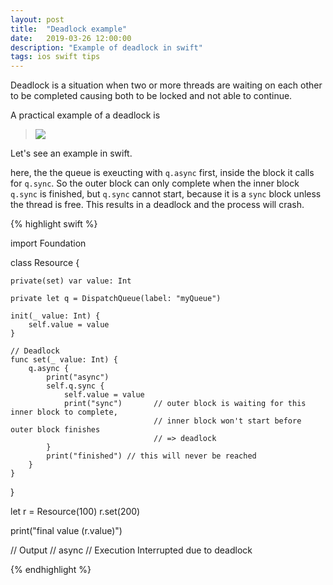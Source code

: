 ```yaml
---
layout: post
title:  "Deadlock example"
date:   2019-03-26 12:00:00
description: "Example of deadlock in swift"
tags: ios swift tips
---
```


<div class="cap"></div>

Deadlock is a situation when two or more threads are waiting on each other to be completed causing both to be locked and not able to continue.

A practical example of a deadlock is
> ![](http://2.bp.blogspot.com/-Ea6nG9AEk7U/U0ujxYPlE8I/AAAAAAAAAQk/L708OZhEorc/s1600/deadlock2_v2.jpg)


Let's see an example in swift.

here, the the queue is exeucting with `q.async` first, inside the block it calls for `q.sync`. So the outer block can only complete when the inner block `q.sync` is finished, but `q.sync` cannot start, because it is a `sync` block unless the thread is free. This results in a deadlock and the process will crash.

{% highlight swift %}

import Foundation

class Resource {
	
	private(set) var value: Int
	
	private let q = DispatchQueue(label: "myQueue")
	
	init(_ value: Int) {
		self.value = value
	}

	// Deadlock
	func set(_ value: Int) {
		q.async {
			print("async")
			self.q.sync {
				self.value = value
				print("sync") 	 	// outer block is waiting for this inner block to complete,
        							// inner block won't start before outer block finishes
        							// => deadlock
			}
			print("finished") // this will never be reached
		}
	}
}

let r = Resource(100)
r.set(200)

print("final value \(r.value)")

// Output
// async
// Execution Interrupted due to deadlock

{% endhighlight %}